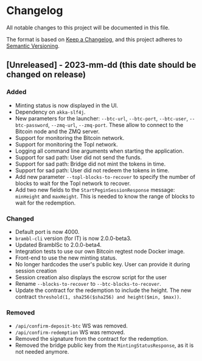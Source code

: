 

# Changelog

All notable changes to this project will be documented in this file.

The format is based on [Keep a Changelog](https://keepachangelog.com/en/1.0.0/),
and this project adheres to [Semantic Versioning](https://semver.org/spec/v2.0.0.html).

## [Unreleased] - 2023-mm-dd (this date should be changed on release)

### Added

- Minting status is now displayed in the UI.
- Dependency on `akka-slf4j`.
- New parameters for the launcher:  `--btc-url`, `--btc-port`, `--btc-user`, `--btc-password`, `--zmq-url`, `--zmq-port`. These allow to connect to the Bitcoin node and the ZMQ server.
- Support for monitoring the Bitcoin network.
- Support for monitoring the Topl network.
- Logging all command line arguments when starting the application.
- Support for sad path: User did not send the funds.
- Support for sad path: Bridge did not mint the tokens in time.
- Support for sad path: User did not redeem the tokens in time.
- Add new parameter `--topl-blocks-to-recover` to specify the number of blocks to wait for the Topl network to recover.
- Add two new fields to the `StartPeginSessionResponse` message: `minHeight` and `maxHeight`.
This is needed to know the range of blocks to wait for the redemption.


### Changed

- Default port is now 4000.
- `brambl-cli` version (for IT) is now 2.0.0-beta3.
- Updated BramblSc to 2.0.0-beta4.
- Integration tests to use our own Bitcoin regtest node Docker image.
- Front-end to use the new minting status.
- No longer hardcodes the user's public key. User can provide it during session creation
- Session creation also displays the escrow script for the user
- Rename `--blocks-to-recover` to `--btc-blocks-to-recover`.
- Update the contract for the redemption to include the height. The new contract
`threshold(1, sha256($sha256) and height($min, $max))`.

### Removed

- `/api/confirm-deposit-btc` WS was removed.
- `/api/confirm-redemption` WS was removed.
- Removed the signature from the contract for the redemption.
- Removed the bridge public key from the `MintingStatusResponse`, as it is not
needed anymore.